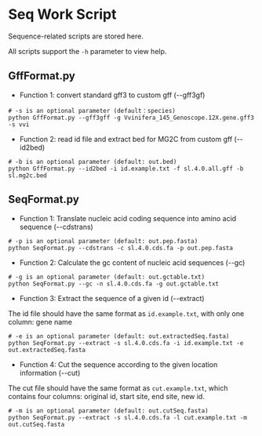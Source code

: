 # Seq Work Script
Sequence-related scripts are stored here.

All scripts support the `-h` parameter to view help.

## GffFormat.py
* Function 1: convert standard gff3 to custom gff (--gff3gf)
```
# -s is an optional parameter (default：species)
python GffFormat.py --gff3gff -g Vvinifera_145_Genoscope.12X.gene.gff3 -s vvi
```
* Function 2: read id file and extract bed for MG2C from custom gff (--id2bed)
```
# -b is an optional parameter (default: out.bed)
python GffFormat.py --id2bed -i id.example.txt -f sl.4.0.all.gff -b sl.mg2c.bed
```

## SeqFormat.py
* Function 1: Translate nucleic acid coding sequence into amino acid sequence (--cdstrans)
```
# -p is an optional parameter (default: out.pep.fasta)
python SeqFormat.py --cdstrans -c sl.4.0.cds.fa -p out.pep.fasta
```
* Function 2: Calculate the gc content of nucleic acid sequences (--gc)
```
# -g is an optional parameter (default: out.gctable.txt)
python SeqFormat.py --gc -n sl.4.0.cds.fa -g out.gctable.txt
```
* Function 3: Extract the sequence of a given id (--extract)

The id file should have the same format as `id.example.txt`, with only one column: gene name
```
# -e is an optional parameter (default: out.extractedSeq.fasta)
python SeqFormat.py --extract -s sl.4.0.cds.fa -i id.example.txt -e out.extractedSeq.fasta
```
* Function 4: Cut the sequence according to the given location information (--cut)

The cut file should have the same format as `cut.example.txt`, which contains four columns: original id, start site, end site, new id.
```
# -m is an optional parameter (default: out.cutSeq.fasta)
python SeqFormat.py --extract -s sl.4.0.cds.fa -l cut.example.txt -m out.cutSeq.fasta
```



